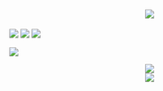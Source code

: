 ### <h1 align="center"> <a href="https://sunguoqi.com/"> <img src="https://readme-typing-svg.herokuapp.com/?lines=console.log(%22Hello%2C%20World!%22);祝您今天愉快!&center=true&size=27"> </a> </h1>
<span > <img src="https://img.shields.io/badge/-HTML5-E34F26?style=flat-square&logo=html5&logoColor=white" /> <img src="https://img.shields.io/badge/-CSS3-1572B6?style=flat-square&logo=css3" /> <img src="https://img.shields.io/badge/-JavaScript-oringe?style=flat-square&logo=javascript" /> </span>

<!-- knock code pictures 敲代码的图片 -->
  <img src="https://cdn.jsdelivr.net/gh/z910130233/z910130233/assets/images/coding.gif" /><br>

<div align="center"> <img src="https://visitor-badge.glitch.me/badge?page_id=z910130233" /> </div>

<div align="center"> <img src="https://github-readme-streak-stats.herokuapp.com/?user=z910130233" /> </div>
